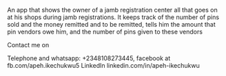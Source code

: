 An app that shows the owner of a jamb registration center all that goes on at his shops during jamb registrations. It keeps track of the number of pins sold and the money remitted and to be remitted, tells him the amount that pin vendors owe him, and the number of pins given to these vendors

Contact me on

Telephone and whatsapp: +2348108273445, 
facebook at fb.com/apeh.ikechukwu5
LinkedIn linkedin.com/in/apeh-ikechukwu